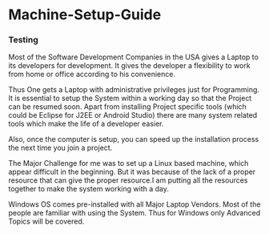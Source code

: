 # Machine-Setup-Guide

### Testing

Most of the Software Development Companies in the USA gives a Laptop to its developers for development. It gives the developer a flexibility to work from home or office according to his convenience.

Thus One gets a Laptop with administrative privileges just for Programming. It is essential to setup the System within a working day so that the Project can be resumed soon. Apart from installing Project specific tools (which could be Eclipse for J2EE or Android Studio) there are many system related tools which make the life of a developer easier.

Also, once the computer is setup, you can speed up the installation process the next time you join a project.

The Major Challenge for me was to set up a Linux based machine, which appear difficult in the beginning. But it was because of the lack of a proper resource that can give the proper resource.I am putting all the resources together to make the system working with a day. 

Windows OS comes pre-installed with all Major Laptop Vendors. Most of the people are familiar with using the System. Thus for Windows only Advanced Topics will be covered.
